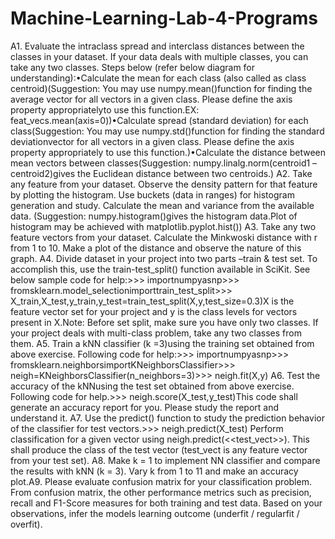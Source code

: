 # Machine-Learning-Lab-4-Programs
A1. Evaluate the intraclass spread and interclass distances between the classes in your dataset. If your data deals with multiple classes, you can take any two classes. Steps below (refer below diagram for understanding):•Calculate the mean for each class (also called as class centroid)(Suggestion: You may use numpy.mean()function for finding the average vector for all vectors in a given class. Please define the axis property appropriatelyto use this function.EX: feat_vecs.mean(axis=0))•Calculate spread (standard deviation) for each class(Suggestion: You may use numpy.std()function for finding the standard deviationvector for all vectors in a given class. Please define the axis property appropriately to use this function.)•Calculate the distance between mean vectors between classes(Suggestion: numpy.linalg.norm(centroid1 –centroid2)gives the Euclidean distance between two centroids.)
A2. Take any feature from your dataset. Observe the density pattern for that feature by plotting the histogram. Use buckets (data in ranges) for histogram generation and study. Calculate the mean and variance from the available data. (Suggestion: numpy.histogram()gives the histogram data.Plot of histogram may be achieved with matplotlib.pyplot.hist())
A3. Take any two feature vectors from your dataset. Calculate the Minkwoski distance with r from 1 to 10. Make a plot of the distance and observe the nature of this graph.
A4. Divide dataset in your project into two parts –train & test set. To accomplish this, use the train-test_split() function available in SciKit. See below sample code for help:>>> importnumpyasnp>>> fromsklearn.model_selectionimporttrain_test_split>>> X_train,X_test,y_train,y_test=train_test_split(X,y,test_size=0.3)X is the feature vector set for your project and y is the class levels for vectors present in X.Note: Before set split, make sure you have only two classes. If your project deals with multi-class problem, take any two classes from them.
A5. Train a kNN classifier (k =3)using the training set obtained from above exercise. Following code for help:>>> importnumpyasnp>>> fromsklearn.neighborsimportKNeighborsClassifier>>> neigh=KNeighborsClassifier(n_neighbors=3)>>> neigh.fit(X,y)
A6. Test the accuracy of the kNNusing the test set obtained from above exercise. Following code for help.>>> neigh.score(X_test,y_test)This code shall generate an accuracy report for you. Please study the report and understand it.
A7. Use the predict() function to study the prediction behavior of the classifier for test vectors.>>> neigh.predict(X_test)
Perform classification for a given vector using neigh.predict(<<test_vect>>). This shall produce the class of the test vector (test_vect is any feature vector from your test set).
A8. Make k = 1 to implement NN classifier and compare the results with kNN (k = 3). Vary k from 1 to 11 and make an accuracy plot.A9. Please evaluate confusion matrix for your classification problem. From confusion matrix, the other performance metrics such as precision, recall and F1-Score measures for both training and test data. Based on your observations, infer the models learning outcome (underfit / regularfit / overfit).
